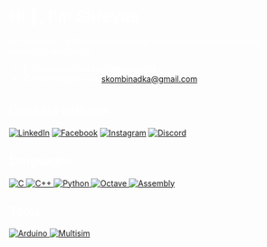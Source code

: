 <div style="background-image: url('imagegithub.jpeg'); background-size: cover; padding: 20px; color: white;">

# Hi 👋, I'm Shreyas

An Electronics & Communication Engineer passionate about analog and digital electronics

- 🌱 I’m currently learning **Verilog HDL**
- 📫 How to reach me: [skombinadka@gmail.com](mailto:skombinadka@gmail.com)

## Connect with me:
[![LinkedIn](https://img.shields.io/badge/-LinkedIn-blue?logo=linkedin&logoColor=white&style=for-the-badge)](https://www.linkedin.com/in/shreyas-kombinadka-b767292a2)
[![Facebook](https://img.shields.io/badge/-Facebook-blue?logo=facebook&logoColor=white&style=for-the-badge)](https://www.facebook.com)
[![Instagram](https://img.shields.io/badge/-Instagram-purple?logo=instagram&logoColor=white&style=for-the-badge)](https://www.instagram.com)
[![Discord](https://img.shields.io/badge/-Discord-blue?logo=discord&logoColor=white&style=for-the-badge)](https://discord.com)

## Languages:
<a href="https://en.wikipedia.org/wiki/C_(programming_language)" target="_blank">
    <img src="https://img.shields.io/badge/-C-blue?logo=c&logoColor=white&style=for-the-badge" alt="C">
</a>
<a href="https://en.wikipedia.org/wiki/C%2B%2B" target="_blank">
    <img src="https://img.shields.io/badge/-C++-blue?logo=c%2B%2B&logoColor=white&style=for-the-badge" alt="C++">
</a>
<a href="https://www.python.org/" target="_blank">
    <img src="https://img.shields.io/badge/-Python-yellow?logo=python&logoColor=white&style=for-the-badge" alt="Python">
</a>
<a href="https://www.gnu.org/software/octave/" target="_blank">
    <img src="https://img.shields.io/badge/-Octave-orange?logo=octave&logoColor=white&style=for-the-badge" alt="Octave">
</a>
<a href="https://en.wikipedia.org/wiki/Assembly_language" target="_blank">
    <img src="https://img.shields.io/badge/-Assembly-black?logo=codeforces&logoColor=white&style=for-the-badge" alt="Assembly">
</a>

## Tools:
<a href="https://www.arduino.cc/" target="_blank">
    <img src="https://img.shields.io/badge/-Arduino-green?logo=arduino&logoColor=white&style=for-the-badge" alt="Arduino">
</a>
<a href="https://www.ni.com/en-us/shop/electronic-test-instrumentation/application-software-for-electronic-test-and-instrumentation-category/what-is-multisim.html" target="_blank">
    <img src="https://img.shields.io/badge/-Multisim-red?logo=national-instruments&logoColor=white&style=for-the-badge" alt="Multisim">
</a>

</div>
